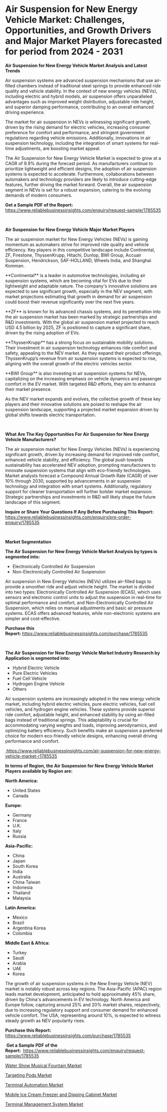 <p><h1>Air Suspension for New Energy Vehicle Market: Challenges, Opportunities, and Growth Drivers and Major Market Players forecasted for period from 2024 - 2031</h1></p><p><strong>Air Suspension for New Energy Vehicle Market Analysis and Latest Trends</strong></p>
<p><p>Air suspension systems are advanced suspension mechanisms that use air-filled chambers instead of traditional steel springs to provide enhanced ride quality and vehicle stability. In the context of new energy vehicles (NEVs), including electric and hybrid models, air suspension offers unparalleled advantages such as improved weight distribution, adjustable ride height, and superior damping performance, contributing to an overall enhanced driving experience.</p><p>The market for air suspension in NEVs is witnessing significant growth, driven by the rising demand for electric vehicles, increasing consumer preference for comfort and performance, and stringent government regulations regarding vehicle emissions. Additionally, innovations in air suspension technology, including the integration of smart systems for real-time adjustments, are boosting market appeal.</p><p>The Air Suspension for New Energy Vehicle Market is expected to grow at a CAGR of 9.9% during the forecast period. As manufacturers continue to prioritize lightweight and efficient designs, the adoption of air suspension systems is expected to accelerate. Furthermore, collaborations between automakers and technology providers are likely to introduce cutting-edge features, further driving the market forward. Overall, the air suspension segment in NEVs is set for a robust expansion, catering to the evolving demands of modern consumers.</p></p>
<p><strong>Get a Sample PDF of the Report:&nbsp;</strong> <a href="https://www.reliablebusinessinsights.com/enquiry/request-sample/1785535?utm_campaign=118&utm_medium=2&utm_source=Github&utm_content=ia&utm_term=18122024&utm_id=air-suspension-for-new-energy-vehicle">https://www.reliablebusinessinsights.com/enquiry/request-sample/1785535</a></p>
<p>&nbsp;</p>
<p><strong>Air Suspension for New Energy Vehicle Major Market Players</strong></p>
<p><p>The air suspension market for New Energy Vehicles (NEVs) is gaining momentum as automakers strive for improved ride quality and vehicle efficiency. Key players in this competitive landscape include Continental, ZF, Firestone, ThyssenKrupp, Hitachi, Dunlop, BWI Group, Accuair Suspension, Hendrickson, SAF-HOLLAND, Wheels India, and Shanghai Komman.</p><p>**Continental** is a leader in automotive technologies, including air suspension systems, which are becoming vital for EVs due to their lightweight and adaptable nature. The company's innovative solutions are expected to see significant growth, especially in the NEV segment, with market projections estimating that growth in demand for air suspension could boost their revenue significantly over the next five years.</p><p>**ZF** is known for its advanced chassis systems, and its penetration into the air suspension market has been marked by strategic partnerships and R&D investments. With the global air suspension market projected to reach USD 4.5 billion by 2025, ZF is positioned to capture a significant share, driven by the rising adoption of EVs.</p><p>**ThyssenKrupp** has a strong focus on sustainable mobility solutions. Their investment in air suspension technology enhances ride comfort and safety, appealing to the NEV market. As they expand their product offerings, ThyssenKrupp’s revenue from air suspension systems is expected to rise, aligning with the overall growth of the electric vehicles sector.</p><p>**BWI Group** is also investing in air suspension systems for NEVs, capitalizing on the increasing emphasis on vehicle dynamics and passenger comfort in the EV market. With targeted R&D efforts, they aim to enhance their market presence.</p><p>As the NEV market expands and evolves, the collective growth of these key players and their innovative solutions are poised to reshape the air suspension landscape, supporting a projected market expansion driven by global shifts towards electric transportation.</p></p>
<p>&nbsp;</p>
<p><strong>What Are The Key Opportunities For Air Suspension for New Energy Vehicle Manufacturers?</strong></p>
<p><p>The air suspension market for New Energy Vehicles (NEVs) is experiencing significant growth, driven by increasing demand for improved ride comfort, enhanced vehicle stability, and efficiency. The global push towards sustainability has accelerated NEV adoption, prompting manufacturers to innovate suspension systems that align with eco-friendly technologies. Market analysts forecast a Compound Annual Growth Rate (CAGR) of over 10% through 2030, supported by advancements in air suspension technology and integration with smart systems. Additionally, regulatory support for cleaner transportation will further bolster market expansion. Strategic partnerships and investments in R&D will likely shape the future landscape of this segment.</p></p>
<p><strong>Inquire or Share Your Questions If Any Before Purchasing This Report:</strong> <a href="https://www.reliablebusinessinsights.com/enquiry/pre-order-enquiry/1785535?utm_campaign=118&utm_medium=2&utm_source=Github&utm_content=ia&utm_term=18122024&utm_id=air-suspension-for-new-energy-vehicle">https://www.reliablebusinessinsights.com/enquiry/pre-order-enquiry/1785535</a></p>
<p>&nbsp;</p>
<p><strong>Market Segmentation</strong></p>
<p><strong>The Air Suspension for New Energy Vehicle Market Analysis by types is segmented into:</strong></p>
<p><ul><li>Electronically Controlled Air Suspension</li><li>Non-Electronically Controlled Air Suspension</li></ul></p>
<p><p>Air suspension in New Energy Vehicles (NEVs) utilizes air-filled bags to provide a smoother ride and adjust vehicle height. The market is divided into two types: Electronically Controlled Air Suspension (ECAS), which uses sensors and electronic control units to adjust the suspension in real-time for optimal performance and comfort, and Non-Electronically Controlled Air Suspension, which relies on manual adjustments and basic air pressure systems. ECAS offers advanced features, while non-electronic systems are simpler and cost-effective.</p></p>
<p><strong>Purchase this Report:&nbsp;</strong><a href="https://www.reliablebusinessinsights.com/purchase/1785535?utm_campaign=118&utm_medium=2&utm_source=Github&utm_content=ia&utm_term=18122024&utm_id=air-suspension-for-new-energy-vehicle">https://www.reliablebusinessinsights.com/purchase/1785535</a></p>
<p>&nbsp;</p>
<p><strong>The Air Suspension for New Energy Vehicle Market Industry Research by Application is segmented into:</strong></p>
<p><ul><li>Hybrid Electric Vehicle</li><li>Pure Electric Vehicles</li><li>Fuel Cell Vehicle</li><li>Hydrogen Engine Vehicle</li><li>Others</li></ul></p>
<p><p>Air suspension systems are increasingly adopted in the new energy vehicle market, including hybrid electric vehicles, pure electric vehicles, fuel cell vehicles, and hydrogen engine vehicles. These systems provide superior ride comfort, adjustable height, and enhanced stability by using air-filled bags instead of traditional springs. This adaptability is crucial for accommodating varying weights and loads, improving aerodynamics, and optimizing battery efficiency. Such benefits make air suspension a preferred choice for modern eco-friendly vehicle designs, enhancing overall driving performance and comfort.</p></p>
<p><a href="https://www.reliablebusinessinsights.com/air-suspension-for-new-energy-vehicle-market-r1785535?utm_campaign=118&utm_medium=2&utm_source=Github&utm_content=ia&utm_term=18122024&utm_id=air-suspension-for-new-energy-vehicle">&nbsp;https://www.reliablebusinessinsights.com/air-suspension-for-new-energy-vehicle-market-r1785535</a></p>
<p><strong>In terms of Region, the Air Suspension for New Energy Vehicle Market Players available by Region are:</strong></p>
<p>
    <p> <strong> North America: </strong>
        <ul>
            <li>United States</li>
            <li>Canada</li>
        </ul>
        </p> 
    <p> <strong> Europe: </strong>
        <ul>
            <li>Germany</li>
            <li>France</li>
            <li>U.K.</li>
            <li>Italy</li>
            <li>Russia</li>
        </ul>
        </p> 
    <p> <strong> Asia-Pacific: </strong>
        <ul>
            <li>China</li>
            <li>Japan</li>
            <li>South Korea</li>
            <li>India</li>
            <li>Australia</li>
            <li>China Taiwan</li>
            <li>Indonesia</li>
            <li>Thailand</li>
            <li>Malaysia</li>
        </ul>
        </p> 
    <p> <strong> Latin America: </strong>
        <ul>
            <li>Mexico</li>
            <li>Brazil</li>
            <li>Argentina Korea</li>
            <li>Colombia</li>
        </ul>
        </p> 
    <p> <strong> Middle East & Africa: </strong>
        <ul>
            <li>Turkey</li>
            <li>Saudi</li>
            <li>Arabia</li>
            <li>UAE</li>
            <li>Korea</li>
        </ul>
    </p>
    </p>
<p><p>The growth of air suspension systems in the New Energy Vehicle (NEV) market is notably robust across key regions. The Asia-Pacific (APAC) region leads market development, anticipated to hold approximately 45% share, driven by China's advancements in EV technology. North America and Europe follow, capturing around 25% and 20% market shares, respectively, due to increasing regulatory support and consumer demand for enhanced vehicle comfort. The USA, representing around 10%, is expected to witness steady growth as NEV popularity rises.</p></p>
<p><strong>Purchase this Report: </strong><a href="https://www.reliablebusinessinsights.com/purchase/1785535?utm_campaign=118&utm_medium=2&utm_source=Github&utm_content=ia&utm_term=18122024&utm_id=air-suspension-for-new-energy-vehicle">https://www.reliablebusinessinsights.com/purchase/1785535</a></p>
<p>&nbsp;<strong>Get a Sample PDF of the Report:&nbsp;&nbsp;</strong><a href="https://www.reliablebusinessinsights.com/enquiry/request-sample/1785535?utm_campaign=118&utm_medium=2&utm_source=Github&utm_content=ia&utm_term=18122024&utm_id=air-suspension-for-new-energy-vehicle">https://www.reliablebusinessinsights.com/enquiry/request-sample/1785535</a></p>
<p><strong></strong></p>
<p><p><a href="https://github.com/mharielmesa/Market-Research-Report-List-5/blob/main/water-show-musical-fountain-market.md?utm_campaign=118&utm_medium=2&utm_source=Github&utm_content=ia&utm_term=18122024&utm_id=air-suspension-for-new-energy-vehicle">Water Show Musical Fountain Market</a></p><p><a href="https://www.linkedin.com/pulse/projected-growth-targeting-pods-market-size-scope-analysis-tghxf?utm_campaign=118&utm_medium=2&utm_source=Github&utm_content=ia&utm_term=18122024&utm_id=air-suspension-for-new-energy-vehicle">Targeting Pods Market</a></p><p><a href="https://www.linkedin.com/pulse/complete-analysis-terminal-automation-markets-size-share-revenue-8nkkf?utm_campaign=118&utm_medium=2&utm_source=Github&utm_content=ia&utm_term=18122024&utm_id=air-suspension-for-new-energy-vehicle">Terminal Automation Market</a></p><p><a href="https://github.com/dringals/Market-Research-Report-List-6/blob/main/mobile-ice-cream-freezer-and-dipping-cabinet-market.md?utm_campaign=118&utm_medium=2&utm_source=Github&utm_content=ia&utm_term=18122024&utm_id=air-suspension-for-new-energy-vehicle">Mobile Ice Cream Freezer and Dipping Cabinet Market</a></p><p><a href="https://www.linkedin.com/pulse/detailed-report-terminal-management-system-market-value-segments-yjxef?utm_campaign=118&utm_medium=2&utm_source=Github&utm_content=ia&utm_term=18122024&utm_id=air-suspension-for-new-energy-vehicle">Terminal Management System Market</a></p></p>